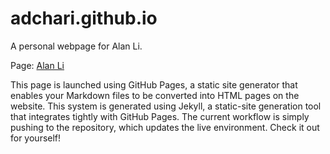 # adchari.github.io

A personal webpage for Alan Li.

Page: [Alan Li](http://alanli2001.github.io)

This page is launched using GitHub Pages, a static site generator that enables your Markdown files to be converted into HTML pages on the website. This system is generated using Jekyll, a static-site generation tool that integrates tightly with GitHub Pages. The current workflow is simply pushing to the repository, which updates the live environment. Check it out for yourself!

